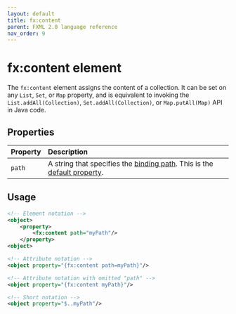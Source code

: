 ```yaml
---
layout: default
title: fx:content
parent: FXML 2.0 language reference
nav_order: 9
---
```


# fx:content element
The `fx:content` element assigns the content of a collection. It can be set on any `List`, `Set`, or `Map` property, and is equivalent to invoking the `List.addAll(Collection)`, `Set.addAll(Collection)`, or `Map.putAll(Map)` API in Java code.

## Properties

| Property | Description |
|:-|:-|
| `path` | A string that specifies the [binding path](../binding/binding-path.html). This is the [default property](../compact-element-notation.html#default-property). |

## Usage

```xml
<!-- Element notation -->
<object>
    <property>
        <fx:content path="myPath"/>
    </property>
<object>

<!-- Attribute notation -->
<object property="{fx:content path=myPath}"/>

<!-- Attribute notation with omitted "path" -->
<object property="{fx:content myPath}"/>

<!-- Short notation -->
<object property="$..myPath"/>
```
